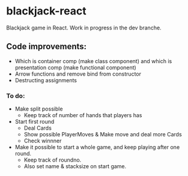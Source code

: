 # blackjack-react
Blackjack game in React.
Work in progress in the dev branche.

## Code improvements:
- Which is container comp (make class component) and which is presentation comp (make functional component)
- Arrow functions and remove bind from constructor
- Destructing assignments

### To do:
- Make split possible
  - Keep track of number of hands that players has
- Start first round
  - Deal Cards
  - Show possible PlayerMoves & Make move and deal more Cards
  - Check winnner
- Make it possible to start a whole game, and keep playing after one round.
  - Keep track of roundno.
  - Also set name & stacksize on start game.

